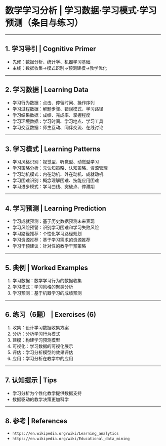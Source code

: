 # 数学学习分析 | 学习数据·学习模式·学习预测（条目与练习）

---

## 1. 学习导引 | Cognitive Primer

- 先修：数据分析、统计学、机器学习基础
- 主线：数据收集→模式识别→预测建模→教学优化

---

## 2. 学习数据 | Learning Data

- 学习行为数据：点击、停留时间、操作序列
- 学习过程数据：解题步骤、错误模式、学习路径
- 学习结果数据：成绩、完成率、掌握程度
- 学习环境数据：学习时间、学习地点、学习工具
- 学习交互数据：师生互动、同伴交流、在线讨论

---

## 3. 学习模式 | Learning Patterns

- 学习风格识别：视觉型、听觉型、动觉型学习
- 学习策略分析：元认知策略、认知策略、资源管理
- 学习动机模式：内在动机、外在动机、成就动机
- 学习困难识别：概念理解困难、技能应用困难
- 学习进步模式：学习曲线、突破点、停滞期

---

## 4. 学习预测 | Learning Prediction

- 学习成就预测：基于历史数据预测未来表现
- 学习风险预警：识别学习困难和学习失败风险
- 学习路径推荐：个性化学习路径规划
- 学习资源推荐：基于学习需求的资源推荐
- 学习干预建议：针对性的教学干预策略

---

## 5. 典例 | Worked Examples

1) 学习数据：数学学习行为的数据收集
2) 学习模式：学习风格的聚类分析
3) 学习预测：基于机器学习的成绩预测

---

## 6. 练习（6题） | Exercises (6)

1) 收集：设计学习数据收集方案
2) 分析：分析学习行为模式
3) 建模：构建学习预测模型
4) 可视化：学习数据的可视化展示
5) 评估：学习分析模型的效果评估
6) 应用：学习分析在教学中的应用

---

## 7. 认知提示 | Tips

- 学习分析为个性化教学提供数据支持
- 数据驱动的教学决策更加科学

---

## 8. 参考 | References

- `https://en.wikipedia.org/wiki/Learning_analytics`
- `https://en.wikipedia.org/wiki/Educational_data_mining`
